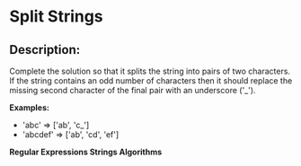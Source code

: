 # Split Strings
## Description:
Complete the solution so that it splits the string into pairs of two characters. If the string contains an odd number of characters then it should replace the missing second character of the final pair with an underscore ('_').

__Examples:__
- 'abc' =>  ['ab', 'c_']
- 'abcdef' => ['ab', 'cd', 'ef']

**Regular Expressions Strings Algorithms**